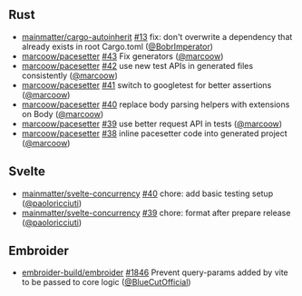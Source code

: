 ## Rust

- [mainmatter/cargo-autoinherit]
  [#13](https://github.com/mainmatter/cargo-autoinherit/pull/13) fix: don't
  overwrite a dependency that already exists in root Cargo.toml
  ([@BobrImperator])
- [marcoow/pacesetter] [#43](https://github.com/marcoow/pacesetter/pull/43) Fix
  generators ([@marcoow])
- [marcoow/pacesetter] [#42](https://github.com/marcoow/pacesetter/pull/42) use
  new test APIs in generated files consistently ([@marcoow])
- [marcoow/pacesetter] [#41](https://github.com/marcoow/pacesetter/pull/41)
  switch to googletest for better assertions ([@marcoow])
- [marcoow/pacesetter] [#40](https://github.com/marcoow/pacesetter/pull/40)
  replace body parsing helpers with extensions on Body ([@marcoow])
- [marcoow/pacesetter] [#39](https://github.com/marcoow/pacesetter/pull/39) use
  better request API in tests ([@marcoow])
- [marcoow/pacesetter] [#38](https://github.com/marcoow/pacesetter/pull/38)
  inline pacesetter code into generated project ([@marcoow])

## Svelte

- [mainmatter/svelte-concurrency]
  [#40](https://github.com/mainmatter/svelte-concurrency/pull/40) chore: add
  basic testing setup ([@paoloricciuti])
- [mainmatter/svelte-concurrency]
  [#39](https://github.com/mainmatter/svelte-concurrency/pull/39) chore: format
  after prepare release ([@paoloricciuti])

## Embroider

- [embroider-build/embroider]
  [#1846](https://github.com/embroider-build/embroider/pull/1846) Prevent
  query-params added by vite to be passed to core logic ([@BlueCutOfficial])

[@BlueCutOfficial]: https://github.com/BlueCutOfficial
[@BobrImperator]: https://github.com/BobrImperator
[@marcoow]: https://github.com/marcoow
[@paoloricciuti]: https://github.com/paoloricciuti
[embroider-build/embroider]: https://github.com/embroider-build/embroider
[mainmatter/cargo-autoinherit]: https://github.com/mainmatter/cargo-autoinherit
[mainmatter/svelte-concurrency]:
  https://github.com/mainmatter/svelte-concurrency
[marcoow/pacesetter]: https://github.com/marcoow/pacesetter
